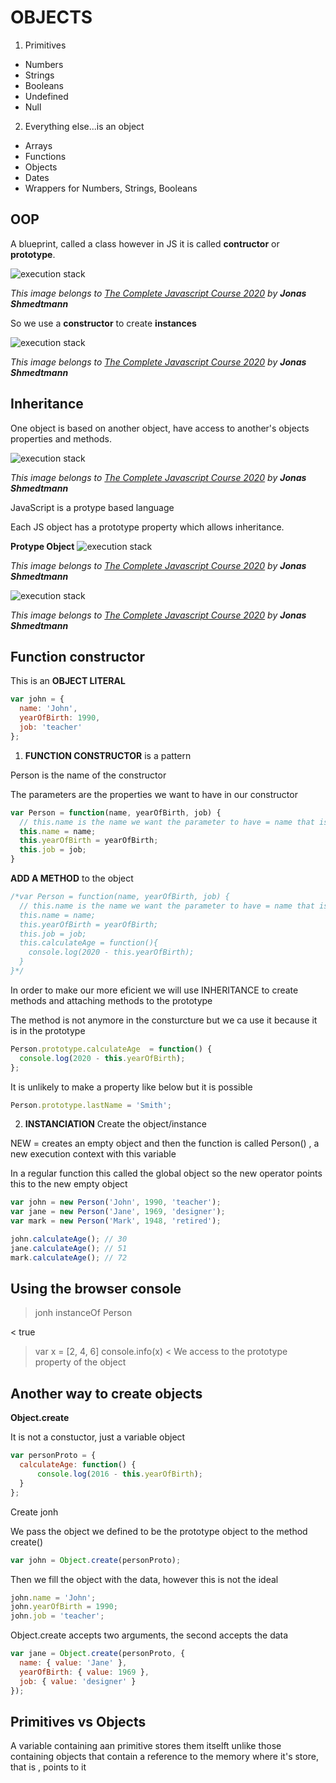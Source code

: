 # OBJECTS

1. Primitives
- Numbers
- Strings
- Booleans
- Undefined
- Null

2. Everything else...is an object
- Arrays
- Functions
- Objects
- Dates
- Wrappers for Numbers, Strings, Booleans

## OOP

A blueprint, called a class however in JS it is called **contructor** or **prototype**.

![execution stack](assets/images/constructor.png)

*This image belongs to  [The Complete Javascript Course 2020](https://www.udemy.com/share/101WfeBksSdFlTQHQ=/) by **Jonas Shmedtmann***


So we use a **constructor** to create **instances**

![execution stack](assets/images/constructor-instances.png)

*This image belongs to  [The Complete Javascript Course 2020](https://www.udemy.com/share/101WfeBksSdFlTQHQ=/) by **Jonas Shmedtmann***

## Inheritance
One object is based on another object, have access to another's objects properties and methods.

![execution stack](assets/images/inheritance.png)

*This image belongs to  [The Complete Javascript Course 2020](https://www.udemy.com/share/101WfeBksSdFlTQHQ=/) by **Jonas Shmedtmann***

JavaScript is a protype based language

Each JS object has a prototype property which allows inheritance.

**Protype Object**
![execution stack](assets/images/prototype-chain.png)

*This image belongs to  [The Complete Javascript Course 2020](https://www.udemy.com/share/101WfeBksSdFlTQHQ=/) by **Jonas Shmedtmann***

![execution stack](assets/images/summary.png)

*This image belongs to  [The Complete Javascript Course 2020](https://www.udemy.com/share/101WfeBksSdFlTQHQ=/) by **Jonas Shmedtmann***



## Function constructor

This is an **OBJECT LITERAL**
```js
var john = {
  name: 'John',
  yearOfBirth: 1990,
  job: 'teacher'
};
```

1. **FUNCTION CONSTRUCTOR** is a pattern

Person is the name of the constructor

The parameters are the properties we want to have in our constructor
```js
var Person = function(name, yearOfBirth, job) {
  // this.name is the name we want the parameter to have = name that is the parameter we are passing to the function
  this.name = name;
  this.yearOfBirth = yearOfBirth;
  this.job = job;
}
```

**ADD A METHOD** to the object

```js
/*var Person = function(name, yearOfBirth, job) {
  // this.name is the name we want the parameter to have = name that is the parameter we are passing to the function
  this.name = name;
  this.yearOfBirth = yearOfBirth;
  this.job = job;
  this.calculateAge = function(){
    console.log(2020 - this.yearOfBirth);
  }
}*/
```

In order to make our more eficient we will use INHERITANCE to create methods and attaching methods to the prototype

The method is not anymore in the consturcture but we ca use it because it is in the prototype
```js
Person.prototype.calculateAge  = function() {
  console.log(2020 - this.yearOfBirth);
};
```
It is unlikely to make a property like below but it is possible
```js
Person.prototype.lastName = 'Smith';
```
2. **INSTANCIATION** Create the object/instance

NEW = creates an empty object and then the function is called Person() , a new execution context with this variable

In a regular function this called the global object so the new operator points this to the new empty object
```js
var john = new Person('John', 1990, 'teacher');
var jane = new Person('Jane', 1969, 'designer');
var mark = new Person('Mark', 1948, 'retired');
```

```js
john.calculateAge(); // 30
jane.calculateAge(); // 51
mark.calculateAge(); // 72
```

## Using the browser console

> jonh instanceOf Person

< true

> var x = [2, 4, 6]
> console.info(x)
< We access to the prototype property of the object

## Another way to create objects

**Object.create**

It is not a constuctor, just a variable object
```js
var personProto = {
  calculateAge: function() {
      console.log(2016 - this.yearOfBirth);
  }
};
```

Create jonh

We pass the object we defined to be the prototype object to the method create()

```js
var john = Object.create(personProto);
```
Then we fill the object with the data, however this is not the ideal
```js
john.name = 'John';
john.yearOfBirth = 1990;
john.job = 'teacher';
```

Object.create accepts two arguments, the second accepts the data
```js
var jane = Object.create(personProto, {
  name: { value: 'Jane' },
  yearOfBirth: { value: 1969 },
  job: { value: 'designer' }
});
```

## Primitives vs Objects

A variable containing aan primitive stores them itselft unlike those containing objects that contain a reference to the memory where it's store, that is , points to it 
